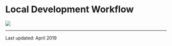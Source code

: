 # Local Development Workflow

<!-- This is a live embed of a google drawing -->

<img src="https://docs.google.com/drawings/d/e/2PACX-1vSCfvXabpgHPgNyb_9nr1rjcaHomevciDajOG1YNXol1a_qfa5Bll8swtncY_zcEiH1ZVMLH3v07PS8/pub?w=708&amp;h=1117">

----

Last updated: April 2019